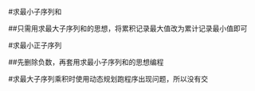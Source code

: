 #求最小子序列和

##只需用求最大子序列和的思想，将累积记录最大值改为累计记录最小值即可

#求最小正子序列

##先删除负数，再套用求最小子序列和的思想编程

#求最大子序列乘积时使用动态规划跑程序出现问题，所以没有交